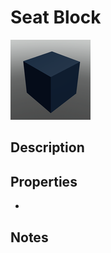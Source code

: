 # Seat Block

![Seat Block](../Cropped_Blocks/Building_Blocks/Seat_Block.png)

## Description
<!-- Write a description for this block -->

## Properties
- <!-- List block properties here -->

## Notes
<!-- Any extra notes -->
